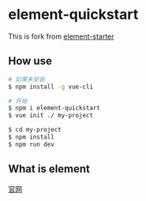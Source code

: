 # element-quickstart

This is fork from [element-starter](https://github.com/ElementUI/element-starter)

## How use

``` bash
# 如果未安装
$ npm install -g vue-cli

# 开始
$ npm i element-quickstart
$ vue init ./ my-project

$ cd my-project
$ npm install
$ npm run dev
```

## What is element

[官网](http://element-cn.eleme.io/#/zh-CN)
